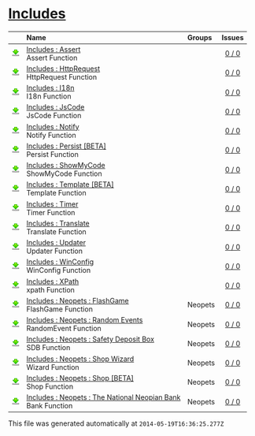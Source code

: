 # [Includes](.)
||Name|Groups|Issues
:---:|:---|:---|:---:
[![Usage](../resources/image/download_icon.png)](Includes__Assert#usage "Usage")|[Includes : Assert](Includes__Assert)<br />Assert Function||[0 / 0](../../../issues?labels=Includes%20%3A%20Assert&state=open "Includes : Assert")
[![Usage](../resources/image/download_icon.png)](Includes__HttpRequest#usage "Usage")|[Includes : HttpRequest](Includes__HttpRequest)<br />HttpRequest Function||[0 / 0](../../../issues?labels=Includes%20%3A%20HttpRequest&state=open "Includes : HttpRequest")
[![Usage](../resources/image/download_icon.png)](Includes__I18n#usage "Usage")|[Includes : I18n](Includes__I18n)<br />I18n Function||[0 / 0](../../../issues?labels=Includes%20%3A%20I18n&state=open "Includes : I18n")
[![Usage](../resources/image/download_icon.png)](Includes__JsCode#usage "Usage")|[Includes : JsCode](Includes__JsCode)<br />JsCode Function||[0 / 0](../../../issues?labels=Includes%20%3A%20JsCode&state=open "Includes : JsCode")
[![Usage](../resources/image/download_icon.png)](Includes__Notify#usage "Usage")|[Includes : Notify](Includes__Notify)<br />Notify Function||[0 / 0](../../../issues?labels=Includes%20%3A%20Notify&state=open "Includes : Notify")
[![Usage](../resources/image/download_icon.png)](Includes__Persist_[BETA]#usage "Usage")|[Includes : Persist [BETA]](Includes__Persist_[BETA])<br />Persist Function||[0 / 0](../../../issues?labels=Includes%20%3A%20Persist%20%5BBETA%5D&state=open "Includes : Persist [BETA]")
[![Usage](../resources/image/download_icon.png)](Includes__ShowMyCode#usage "Usage")|[Includes : ShowMyCode](Includes__ShowMyCode)<br />ShowMyCode Function||[0 / 0](../../../issues?labels=Includes%20%3A%20ShowMyCode&state=open "Includes : ShowMyCode")
[![Usage](../resources/image/download_icon.png)](Includes__Template_[BETA]#usage "Usage")|[Includes : Template [BETA]](Includes__Template_[BETA])<br />Template Function||[0 / 0](../../../issues?labels=Includes%20%3A%20Template%20%5BBETA%5D&state=open "Includes : Template [BETA]")
[![Usage](../resources/image/download_icon.png)](Includes__Timer#usage "Usage")|[Includes : Timer](Includes__Timer)<br />Timer Function||[0 / 0](../../../issues?labels=Includes%20%3A%20Timer&state=open "Includes : Timer")
[![Usage](../resources/image/download_icon.png)](Includes__Translate#usage "Usage")|[Includes : Translate](Includes__Translate)<br />Translate Function||[0 / 0](../../../issues?labels=Includes%20%3A%20Translate&state=open "Includes : Translate")
[![Usage](../resources/image/download_icon.png)](Includes__Updater#usage "Usage")|[Includes : Updater](Includes__Updater)<br />Updater Function||[0 / 0](../../../issues?labels=Includes%20%3A%20Updater&state=open "Includes : Updater")
[![Usage](../resources/image/download_icon.png)](Includes__WinConfig#usage "Usage")|[Includes : WinConfig](Includes__WinConfig)<br />WinConfig Function||[0 / 0](../../../issues?labels=Includes%20%3A%20WinConfig&state=open "Includes : WinConfig")
[![Usage](../resources/image/download_icon.png)](Includes__XPath#usage "Usage")|[Includes : XPath](Includes__XPath)<br />xpath Function||[0 / 0](../../../issues?labels=Includes%20%3A%20XPath&state=open "Includes : XPath")
[![Usage](../resources/image/download_icon.png)](Includes__Neopets__FlashGame#usage "Usage")|[Includes : Neopets : FlashGame](Includes__Neopets__FlashGame)<br />FlashGame Function|Neopets|[0 / 0](../../../issues?labels=Includes%20%3A%20Neopets%20%3A%20FlashGame&state=open "Includes : Neopets : FlashGame")
[![Usage](../resources/image/download_icon.png)](Includes__Neopets__Random_Events#usage "Usage")|[Includes : Neopets : Random Events](Includes__Neopets__Random_Events)<br />RandomEvent Function|Neopets|[0 / 0](../../../issues?labels=Includes%20%3A%20Neopets%20%3A%20Random%20Events&state=open "Includes : Neopets : Random Events")
[![Usage](../resources/image/download_icon.png)](Includes__Neopets__Safety_Deposit_Box#usage "Usage")|[Includes : Neopets : Safety Deposit Box](Includes__Neopets__Safety_Deposit_Box)<br />SDB Function|Neopets|[0 / 0](../../../issues?labels=Includes%20%3A%20Neopets%20%3A%20Safety%20Deposit%20Box&state=open "Includes : Neopets : Safety Deposit Box")
[![Usage](../resources/image/download_icon.png)](Includes__Neopets__Shop_Wizard#usage "Usage")|[Includes : Neopets : Shop Wizard](Includes__Neopets__Shop_Wizard)<br />Wizard Function|Neopets|[0 / 0](../../../issues?labels=Includes%20%3A%20Neopets%20%3A%20Shop%20Wizard&state=open "Includes : Neopets : Shop Wizard")
[![Usage](../resources/image/download_icon.png)](Includes__Neopets__Shop_[BETA]#usage "Usage")|[Includes : Neopets : Shop [BETA]](Includes__Neopets__Shop_[BETA])<br />Shop Function|Neopets|[0 / 0](../../../issues?labels=Includes%20%3A%20Neopets%20%3A%20Shop%20%5BBETA%5D&state=open "Includes : Neopets : Shop [BETA]")
[![Usage](../resources/image/download_icon.png)](Includes__Neopets__The_National_Neopian_Bank#usage "Usage")|[Includes : Neopets : The National Neopian Bank](Includes__Neopets__The_National_Neopian_Bank)<br />Bank Function|Neopets|[0 / 0](../../../issues?labels=Includes%20%3A%20Neopets%20%3A%20The%20National%20Neopian%20Bank&state=open "Includes : Neopets : The National Neopian Bank")

This file was generated automatically at `2014-05-19T16:36:25.277Z`